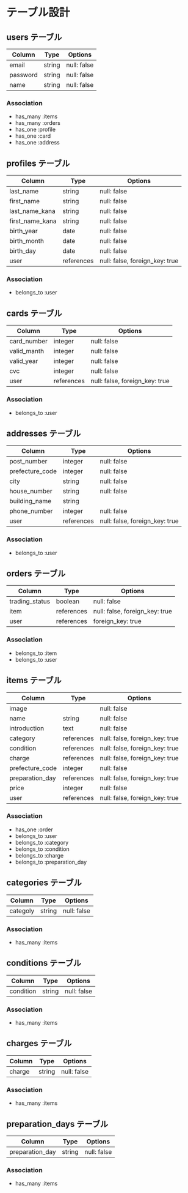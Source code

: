 # テーブル設計

## users テーブル

| Column     | Type   | Options     |
| ---------- | ------ | ----------- |
| email      | string | null: false |
| password   | string | null: false |
| name       | string | null: false |

### Association

- has_many :items
- has_many :orders
- has_one  :profile
- has_one  :card
- has_one  :address


## profiles テーブル

| Column          | Type       | Options                        |
| --------------- | ---------- | ------------------------------ |
| last_name       | string     | null: false                    |
| first_name      | string     | null: false                    |
| last_name_kana  | string     | null: false                    |
| first_name_kana | string     | null: false                    |
| birth_year      | date       | null: false                    |
| birth_month     | date       | null: false                    |
| birth_day       | date       | null: false                    |
| user            | references | null: false, foreign_key: true |

### Association

- belongs_to :user


## cards テーブル

| Column      | Type       | Options                        |
| ----------- | ---------- | ------------------------------ |
| card_number | integer    | null: false                    |
| valid_manth | integer    | null: false                    |
| valid_year  | integer    | null: false                    |
| cvc         | integer    | null: false                    |
| user        | references | null: false, foreign_key: true |

### Association

- belongs_to :user


## addresses テーブル

| Column          | Type       | Options                        |
| --------------- | ---------- | ------------------------------ |
| post_number     | integer    | null: false                    |
| prefecture_code | integer    | null: false                    |
| city            | string     | null: false                    |
| house_number    | string     | null: false                    |
| building_name   | string     |                                |
| phone_number    | integer    | null: false                    |
| user            | references | null: false, foreign_key: true |

### Association

- belongs_to :user


## orders テーブル

| Column          | Type       | Options                        |
| --------------- | ---------- | ------------------------------ |
| trading_status  | boolean    | null: false                    |
| item            | references | null: false, foreign_key: true |
| user            | references | foreign_key: true              |

### Association

- belongs_to :item
- belongs_to :user


## items テーブル

| Column          | Type       | Options                        |
| --------------- | ---------- | ------------------------------ |
| image           |            | null: false                    |
| name            | string     | null: false                    |
| introduction    | text       | null: false                    |
| category        | references | null: false, foreign_key: true |
| condition       | references | null: false, foreign_key: true |
| charge          | references | null: false, foreign_key: true |
| prefecture_code | integer    | null: false                    |
| preparation_day | references | null: false, foreign_key: true |
| price           | integer    | null: false                    |
| user            | references | null: false, foreign_key: true |

### Association

- has_one    :order
- belongs_to :user
- belongs_to :category
- belongs_to :condition
- belongs_to :charge
- belongs_to :preparation_day


## categories テーブル

| Column   | Type   | Options     |
| ---------| ------ | ----------- |
| categoly | string | null: false |

### Association

- has_many :items


## conditions テーブル

| Column    | Type   | Options     |
| --------- | ------ | ----------- |
| condition | string | null: false |

### Association

- has_many :items


## charges テーブル

| Column | Type   | Options     |
| ------ | ------ | ----------- |
| charge | string | null: false |

### Association

- has_many :items


## preparation_days テーブル

| Column          | Type   | Options     |
| --------------- | ------ | ----------- |
| preparation_day | string | null: false |

### Association

- has_many :items
